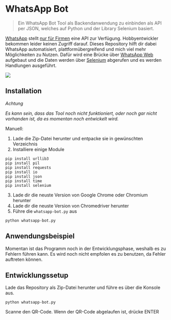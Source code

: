 # WhatsApp Bot
> Ein WhatsApp Bot Tool als Backendanwendung zu einbinden als API per JSON, welches auf Python und der Library Selenium basiert.

[WhatsApp](https://www.whatsapp.com/) stellt [nur für Firmen](https://www.facebook.com/business/m/whatsapp/business-api) eine API zur Verfügung. Hobbyentwickler bekommen leider keinen Zugriff darauf. Dieses Repository hilft dir dabei WhatsApp automatisiert, plattformübergreifend und mich viel mehr Möglichkeiten zu Nutzen. Dafür wird eine Brücke über [WhatsApp Web](https://web.whatsapp.com) aufgebaut und die Daten werden über [Selenium](https://www.seleniumhq.org/) abgerufen und es werden Handlungen ausgeführt.

![](https://repository-images.githubusercontent.com/194916303/125f1b00-9d09-11e9-8244-14ebb274543b)

## Installation
_Achtung_

*Es kann sein, dass das Tool noch nicht funktioniert, oder noch gar nicht vorhanden ist, da es momentan noch entwickelt wird.*

Manuell: 
1. Lade die Zip-Datei herunter und entpacke sie in gewünschten Verzeichnis
2. Installiere einige Module
```
pip install urllib3
pip install pil
pip install requests
pip install io
pip install json
pip install time
pip install selenium
```
3. Lade dir die neuste Version von Google Chrome oder Chromium herunter
4. Lade dir die neuste Version von Chromedriver herunter
5. Führe die `whatsapp-bot.py` aus
```
python whatsapp-bot.py
```
## Anwendungsbeispiel

Momentan ist das Programm noch in der Entwicklungsphase, weshalb es zu Fehlern führen kann.
Es wird noch nicht empfolen es zu benutzen, da Fehler auftreten können.

## Entwicklungssetup

Lade das Repository als Zip-Datei herunter und führe es über die Konsole aus.

```
python whatsapp-bot.py
```
Scanne den QR-Code.
Wenn der QR-Code abgelaufen ist, drücke ENTER
<!--
## Version Verlauf

* 0.2.1
    * CHANGE: Update docs (module code remains unchanged)
* 0.2.0
    * CHANGE: Remove `setDefaultXYZ()`
    * ADD: Add `init()`
* 0.1.1
    * FIX: Crash when calling `baz()` (Thanks @GenerousContributorName!)
* 0.1.0
    * The first proper release
    * CHANGE: Rename `foo()` to `bar()`
* 0.0.1
    * Work in progress

## Weitere Daten

12tom12 – [](https://twitter.com/) – YourEmail@example.com

Distributed under the XYZ license. See ``LICENSE`` for more information.

[https://github.com/12tom12](https://github.com/12tom12/)

## Contributing

1. Fork it (<https://github.com/12tom12/whatsapp-bot/fork>)
2. Create your feature branch (`git checkout -b feature/fooBar`)
3. Commit your changes (`git commit -am 'Add some fooBar'`)
4. Push to the branch (`git push origin feature/fooBar`)
5. Create a new Pull Request

[npm-image]: https://img.shields.io/npm/v/datadog-metrics.svg?style=flat-square
[npm-url]: https://npmjs.org/package/datadog-metrics
[npm-downloads]: https://img.shields.io/npm/dm/datadog-metrics.svg?style=flat-square
[travis-image]: https://img.shields.io/travis/dbader/node-datadog-metrics/master.svg?style=flat-square
[travis-url]: https://travis-ci.org/dbader/node-datadog-metrics
[wiki]: https://github.com/yourname/yourproject/wiki
-->
